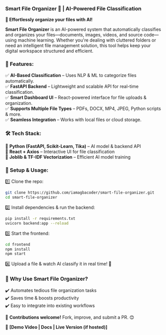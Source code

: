 ### **Smart File Organizer 📂 | AI-Powered File Classification**  

**🚀 Effortlessly organize your files with AI!**  

**Smart File Organizer** is an AI-powered system that automatically classifies and organizes your files—documents, images, videos, and source code—using machine learning. Whether you're dealing with cluttered folders or need an intelligent file management solution, this tool helps keep your digital workspace structured and efficient.  

### **🔹 Features:**  
✅ **AI-Based Classification** – Uses NLP & ML to categorize files automatically.  
✅ **FastAPI Backend** – Lightweight and scalable API for real-time classification.  
✅ **Smart Dashboard UI** – React-powered interface for file uploads & organization.  
✅ **Supports Multiple File Types** – PDFs, DOCX, MP4, JPEG, Python scripts & more.  
✅ **Seamless Integration** – Works with local files or cloud storage.  

### **🛠 Tech Stack:**  
🔹 **Python (FastAPI, Scikit-Learn, Tika)** – AI model & backend API  
🔹 **React + Axios** – Interactive UI for file classification  
🔹 **Joblib & TF-IDF Vectorization** – Efficient AI model training  

### **🔧 Setup & Usage:**  
1️⃣ Clone the repo:  
```bash
git clone https://github.com/iamagbacoder/smart-file-organizer.git
cd smart-file-organizer
```
2️⃣ Install dependencies & run the backend:  
```bash
pip install -r requirements.txt
uvicorn backend:app --reload
```
3️⃣ Start the frontend:  
```bash
cd frontend
npm install
npm start
```
4️⃣ Upload a file & watch AI classify it in real time! 🚀  

### **🌟 Why Use Smart File Organizer?**  
✔️ Automates tedious file organization tasks  
✔️ Saves time & boosts productivity  
✔️ Easy to integrate into existing workflows  

📌 **Contributions welcome!** Fork, improve, and submit a PR. 😊  

🔗 **[Demo Video | Docs | Live Version (if hosted)]**  
